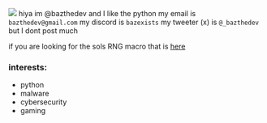 ![](https://komarev.com/ghpvc/?username=bazthedev&style=flat)
hiya im @bazthedev and I like the python
my email is `bazthedev@gmail.com`
my discord is `bazexists`
my tweeter (x) is `@_bazthedev` but I dont post much

if you are looking for the sols RNG macro that is [here](https://github.com/bazthedev/SolsScope)

### interests:
- python
- malware
- cybersecurity
- gaming
